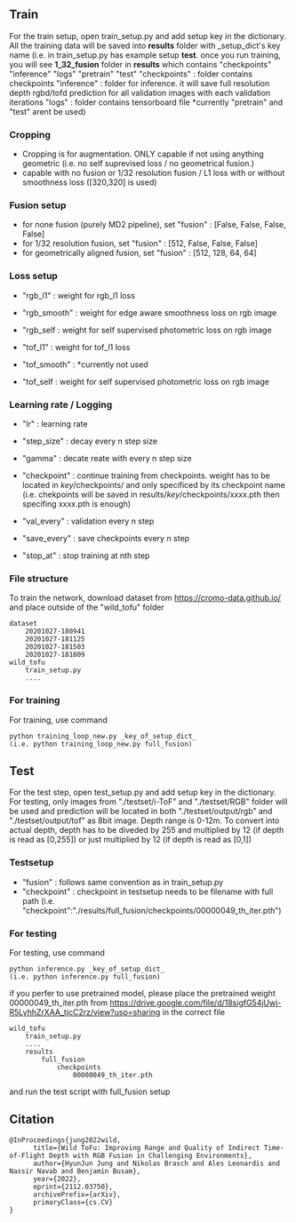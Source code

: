 ## Train
For the train setup, open train_setup.py and add setup key in the dictionary. All the training data will be saved into **results** folder with _setup_dict's key name
(i.e. in train_setup.py has example setup **test**. once you run training, you will see **1_32_fusion** folder in **results** which contains "checkpoints" "inference" "logs" "pretrain" "test"
              "checkpoints" : folder contains checkpoints 
              "inference"   : folder for inference. it will save full resolution depth rgbd/tofd prediction for all validation images with each validation iterations
              "logs"        : folder contains tensorboard file
              *currently "pretrain" and "test" arent be used)

### Cropping
- Cropping is for augmentation. ONLY capable if not using anything geometric (i.e. no self suprevised loss / no geometrical fusion.)
- capable with no fusion or 1/32 resolution fusion / L1 loss with or without smoothness loss ([320,320] is used)

### Fusion setup
- for none fusion (purely MD2 pipeline), set "fusion" : [False, False, False, False]
- for 1/32 resolution fusion, set "fusion" : [512, False, False, False]
- for geometrically aligned fusion, set "fusion" : [512, 128, 64, 64]

### Loss setup
- "rgb_l1" : weight for rgb_l1 loss
- "rgb_smooth" : weight for edge aware smoothness loss on rgb image
- "rgb_self : weight for self supervised photometric loss on rgb image

- "tof_l1" : weight for tof_l1 loss
- "tof_smooth" : *currently not used
- "tof_self : weight for self supervised photometric loss on rgb image

### Learning rate / Logging
- "lr" : learning rate
- "step_size" : decay every n step size
- "gamma" : decate reate with every n step size

- "checkpoint" : continue training from checkpoints. weight has to be located in _key_/checkpoints/ and only specificed by its checkpoint name
                 (i.e. chekpoints will be saved in results/_key_/checkpoints/xxxx.pth then specifing xxxx.pth is enough)
- "val_every" : validation every n step
- "save_every" : save checkpoints every n step
- "stop_at" : stop training at nth step

### File structure
To train the network, download dataset from https://cromo-data.github.io/ and place outside of the "wild_tofu" folder
```
dataset
    20201027-180941
    20201027-181125
    20201027-181503
    20201027-181809
wild_tofu
    train_setup.py
    ....
```



### For training
For training, use command
```
python training_loop_new.py _key_of_setup_dict_
(i.e. python training_loop_new.py full_fusion)
```

## Test
For the test step, open test_setup.py and add setup key in the dictionary. For testing, only images from "./testset/i-ToF" and "./testset/RGB" folder will be used and prediction will be located in both "./testset/output/rgb" and "./testset/output/tof" as 8bit image. Depth range is 0-12m. To convert into actual depth, depth has to be diveded by 255 and multiplied by 12 (if depth is read as [0,255]) or just multiplied by 12 (if depth is read as [0,1])
       
### Testsetup
- "fusion" : follows same convention as in train_setup.py
- "checkpoint" : checkpoint in testsetup needs to be filename with full path (i.e. "checkpoint":"./results/full_fusion/checkpoints/00000049_th_iter.pth")

### For testing
For testing, use command
```
python inference.py _key_of_setup_dict_
(i.e. python inference.py full_fusion)
```

if you perfer to use pretrained model, please place the pretrained weight 00000049_th_iter.pth from https://drive.google.com/file/d/18sigfG54jUwj-R5LyhhZrXAA_tjcC2rz/view?usp=sharing in the correct file
```
wild_tofu
    train_setup.py
    ....
    results
        full_fusion
            checkpoints
                00000049_th_iter.pth
```
and run the test script with full_fusion setup

## Citation
```
@InProceedings{jung2022wild,
      title={Wild ToFu: Improving Range and Quality of Indirect Time-of-Flight Depth with RGB Fusion in Challenging Environments}, 
      author={HyunJun Jung and Nikolas Brasch and Ales Leonardis and Nassir Navab and Benjamin Busam},
      year={2022},
      eprint={2112.03750},
      archivePrefix={arXiv},
      primaryClass={cs.CV}
}
```


